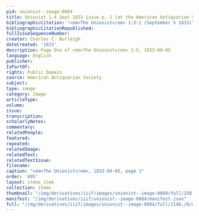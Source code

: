 ```yaml
---
pid: unionist--image-0084
title: Unionist 1.4 Sept 1833 issue p. 1 (at the American Antiquarian Society)
bibliographicCitation: "<em>The Unionist</em> 1:5:1 (September 5 1833)"
bibliographicCitationRepublished: 
fullIssueSequenceNumber: 
creator: Charles C. Burleigh
dateCreated: '1833'
description: Page One of <em>The Unionist</em> 1:5, 1833-09-05
language: English
publisher: 
IsPartOf: 
rights: Public Domain
source: American Antiquarian Society
subject: 
type: image
category: Image
articleType: 
volume: 
issue: 
transcription: 
scholarlyNotes: 
commentary: 
relatedPeople: 
featured: 
repeated: 
relatedImage: 
relatedText: 
relatedTextIssue: 
filename: 
caption: "<em>The Unionist</em>, 1833-09-05, page 1"
order: '495'
layout: items_item
collection: items
thumbnail: "/img/derivatives/iiif/images/unionist--image-0084/full/250,/0/default.jpg"
manifest: "/img/derivatives/iiif/unionist--image-0084/manifest.json"
full: "/img/derivatives/iiif/images/unionist--image-0084/full/1140,/0/default.jpg"
---
```

